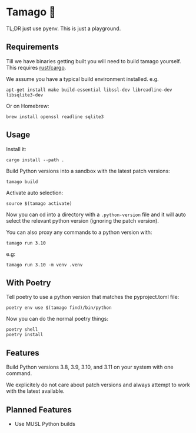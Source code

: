 # Tamago 🥚

TL;DR just use pyenv. This is just a playground.

## Requirements

Till we have binaries getting built you will need to build tamago yourself. This requires
[rust/cargo](https://rustup.rs/).

We assume you have a typical build environment installed. e.g.

    apt-get install make build-essential libssl-dev libreadline-dev libsqlite3-dev

Or on Homebrew:

    brew install openssl readline sqlite3

## Usage

Install it:

    cargo install --path .

Build Python versions into a sandbox with the latest patch versions:

    tamago build

Activate auto selection:

    source $(tamago activate)

Now you can cd into a directory with a `.python-version` file and
it will auto select the relevant python version (ignoring the patch version).

You can also proxy any commands to a python version with:

    tamago run 3.10

e.g:

    tamago run 3.10 -m venv .venv

## With Poetry

Tell poetry to use a python version that matches the pyproject.toml file:

    poetry env use $(tamago find)/bin/python

Now you can do the normal poetry things:

    poetry shell
    poetry install

## Features

Build Python versions 3.8, 3.9, 3.10, and 3.11 on your system with one command.

We explicitely do not care about patch versions and always attempt to work with the latest available.

## Planned Features

- Use MUSL Python builds
